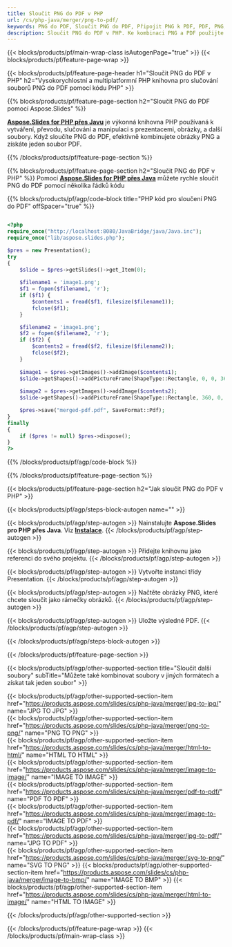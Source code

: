 ```yaml
---
title: Sloučit PNG do PDF v PHP
url: /cs/php-java/merger/png-to-pdf/
keywords: PNG do PDF, Sloučit PNG do PDF, Připojit PNG k PDF, PDF, PNG, PHP API, PHP Library
description: Sloučit PNG do PDF v PHP. Ke kombinaci PNG a PDF použijte API knihovny PHP
---
```


{{< blocks/products/pf/main-wrap-class isAutogenPage="true" >}}
{{< blocks/products/pf/feature-page-wrap >}}

{{< blocks/products/pf/feature-page-header h1="Sloučit PNG do PDF v PHP" h2="Vysokorychlostní a multiplatformní PHP knihovna pro slučování souborů PNG do PDF pomocí kódu PHP" >}}

{{% blocks/products/pf/feature-page-section h2="Sloučit PNG do PDF pomocí Aspose.Slides" %}}

[**Aspose.Slides for PHP přes Javu**](https://products.aspose.com/slides/cs/php-java/) je výkonná knihovna PHP používaná k vytváření, převodu, slučování a manipulaci s prezentacemi, obrázky, a další soubory. Když sloučíte PNG do PDF, efektivně kombinujete obrázky PNG a získáte jeden soubor PDF.

{{% /blocks/products/pf/feature-page-section %}}




{{% blocks/products/pf/feature-page-section  h2="Sloučit PNG do PDF v PHP" %}}
Pomocí [**Aspose.Slides for PHP přes Java**](https://products.aspose.com/slides/cs/php-java/) můžete rychle sloučit PNG do PDF pomocí několika řádků kódu

{{% blocks/products/pf/agp/code-block title="PHP kód pro sloučení PNG do PDF" offSpacer="true" %}}
```php

<?php
require_once("http://localhost:8080/JavaBridge/java/Java.inc");
require_once("lib/aspose.slides.php");

$pres = new Presentation();
try
{
    $slide = $pres->getSlides()->get_Item(0);
    
    $filename1 = 'image1.png';
    $f1 = fopen($filename1, 'r');
    if ($f1) {
        $contents1 = fread($f1, filesize($filename1));
        fclose($f1);
    }

    $filename2 = 'image1.png';
    $f2 = fopen($filename2, 'r');
    if ($f2) {
        $contents2 = fread($f2, filesize($filename2));
        fclose($f2);
    }
    
    $image1 = $pres->getImages()->addImage($contents1);
    $slide->getShapes()->addPictureFrame(ShapeType::Rectangle, 0, 0, 360, 540, $image1);
    
    $image2 = $pres->getImages()->addImage($contents2);
    $slide->getShapes()->addPictureFrame(ShapeType::Rectangle, 360, 0, 360, 540, $image2);

    $pres->save("merged-pdf.pdf", SaveFormat::Pdf);
}
finally
{
    if ($pres != null) $pres->dispose();
}
?>
```
{{% /blocks/products/pf/agp/code-block %}}

{{% /blocks/products/pf/feature-page-section %}}




{{< blocks/products/pf/feature-page-section  h2="Jak sloučit PNG do PDF v PHP" >}}


{{< blocks/products/pf/agp/steps-block-autogen name="" >}}


{{< blocks/products/pf/agp/step-autogen >}}
Nainstalujte **Aspose.Slides pro PHP přes Java**. Viz [**Instalace**](https://docs.aspose.com/slides/php-java/installation/).
{{< /blocks/products/pf/agp/step-autogen >}}

{{< blocks/products/pf/agp/step-autogen >}}
Přidejte knihovnu jako referenci do svého projektu.
{{< /blocks/products/pf/agp/step-autogen >}}

{{< blocks/products/pf/agp/step-autogen >}}
Vytvořte instanci třídy Presentation.
{{< /blocks/products/pf/agp/step-autogen >}}

{{< blocks/products/pf/agp/step-autogen >}}
Načtěte obrázky PNG, které chcete sloučit jako rámečky obrázků.
{{< /blocks/products/pf/agp/step-autogen >}}

{{< blocks/products/pf/agp/step-autogen >}}
Uložte výsledné PDF.
{{< /blocks/products/pf/agp/step-autogen >}}


{{< /blocks/products/pf/agp/steps-block-autogen >}}


{{< /blocks/products/pf/feature-page-section >}}




{{< blocks/products/pf/agp/other-supported-section title="Sloučit další soubory" subTitle="Můžete také kombinovat soubory v jiných formátech a získat tak jeden soubor" >}}

{{< blocks/products/pf/agp/other-supported-section-item href="https://products.aspose.com/slides/cs/php-java/merger/jpg-to-jpg/" name="JPG TO JPG" >}}  
{{< blocks/products/pf/agp/other-supported-section-item href="https://products.aspose.com/slides/cs/php-java/merger/png-to-png/" name="PNG TO PNG" >}}  
{{< blocks/products/pf/agp/other-supported-section-item href="https://products.aspose.com/slides/cs/php-java/merger/html-to-html/" name="HTML TO HTML" >}}  
{{< blocks/products/pf/agp/other-supported-section-item href="https://products.aspose.com/slides/cs/php-java/merger/image-to-image/" name="IMAGE TO IMAGE" >}}  
{{< blocks/products/pf/agp/other-supported-section-item href="https://products.aspose.com/slides/cs/php-java/merger/pdf-to-pdf/" name="PDF TO PDF" >}}  
{{< blocks/products/pf/agp/other-supported-section-item href="https://products.aspose.com/slides/cs/php-java/merger/image-to-pdf/" name="IMAGE TO PDF" >}}  
{{< blocks/products/pf/agp/other-supported-section-item href="https://products.aspose.com/slides/cs/php-java/merger/jpg-to-pdf/" name="JPG TO PDF" >}}  
{{< blocks/products/pf/agp/other-supported-section-item href="https://products.aspose.com/slides/cs/php-java/merger/svg-to-png/" name="SVG TO PNG" >}} 
{{< blocks/products/pf/agp/other-supported-section-item href="https://products.aspose.com/slides/cs/php-java/merger/image-to-bmp/" name="IMAGE TO BMP" >}} 
{{< blocks/products/pf/agp/other-supported-section-item href="https://products.aspose.com/slides/cs/php-java/merger/html-to-image/" name="HTML TO IMAGE" >}}  
  


{{< /blocks/products/pf/agp/other-supported-section >}}

{{< /blocks/products/pf/feature-page-wrap >}}
{{< /blocks/products/pf/main-wrap-class >}}